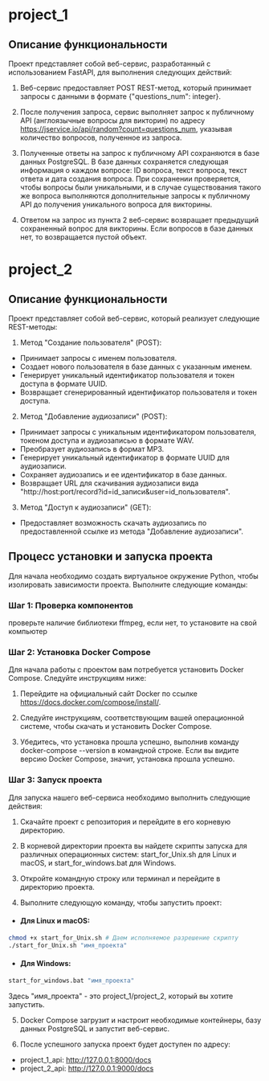 
# project_1
## Описание функциональности
Проект представляет собой веб-сервис, разработанный с использованием FastAPI, для выполнения следующих действий:

1. Веб-сервис предоставляет POST REST-метод, который принимает запросы с данными в формате {"questions_num": integer}.

2. После получения запроса, сервис выполняет запрос к публичному API (англоязычные вопросы для викторин) по адресу https://jservice.io/api/random?count=questions_num, указывая количество вопросов, полученное из запроса.

3. Полученные ответы на запрос к публичному API сохраняются в базе данных PostgreSQL. В базе данных сохраняется следующая информация о каждом вопросе: ID вопроса, текст вопроса, текст ответа и дата создания вопроса. При сохранении проверяется, чтобы вопросы были уникальными, и в случае существования такого же вопроса выполняются дополнительные запросы к публичному API до получения уникального вопроса для викторины.
4. Ответом на запрос из пункта 2 веб-сервис возвращает предыдущий сохраненный вопрос для викторины. Если вопросов в базе данных нет, то возвращается пустой объект.


# project_2
## Описание функциональности
Проект представляет собой веб-сервис, который реализует следующие REST-методы:

1. Метод "Создание пользователя" (POST):
- Принимает запросы с именем пользователя.
- Создает нового пользователя в базе данных с указанным именем.
- Генерирует уникальный идентификатор пользователя и токен доступа в формате UUID.
- Возвращает сгенерированный идентификатор пользователя и токен доступа.
2. Метод "Добавление аудиозаписи" (POST):
- Принимает запросы с уникальным идентификатором пользователя, токеном доступа и аудиозаписью в формате WAV.
- Преобразует аудиозапись в формат MP3.
- Генерирует уникальный идентификатор в формате UUID для аудиозаписи.
- Сохраняет аудиозапись и ее идентификатор в базе данных.
- Возвращает URL для скачивания аудиозаписи вида "http://host:port/record?id=id_записи&user=id_пользователя".
3. Метод "Доступ к аудиозаписи" (GET):
- Предоставляет возможность скачать аудиозапись по предоставленной ссылке из метода "Добавление аудиозаписи".



## Процесс установки и запуска проекта

Для начала необходимо создать виртуальное окружение Python, чтобы изолировать зависимости проекта. Выполните следующие команды:

### Шаг 1: Проверка компонентов
проверьте наличие библиотеки ffmpeg, если нет, то установите на свой компьютер

### Шаг 2: Установка Docker Compose
Для начала работы с проектом вам потребуется установить Docker Compose. Следуйте инструкциям ниже:

1. Перейдите на официальный сайт Docker по ссылке https://docs.docker.com/compose/install/.

2. Следуйте инструкциям, соответствующим вашей операционной системе, чтобы скачать и установить Docker Compose.

3. Убедитесь, что установка прошла успешно, выполнив команду docker-compose --version в командной строке. Если вы видите версию Docker Compose, значит, установка прошла успешно.

### Шаг 3: Запуск проекта
Для запуска нашего веб-сервиса необходимо выполнить следующие действия:

1. Скачайте проект с репозитория и перейдите в его корневую директорию.

2. В корневой директории проекта вы найдете скрипты запуска для различных операционных систем: start_for_Unix.sh для Linux и macOS, и start_for_windows.bat для Windows.

3. Откройте командную строку или терминал и перейдите в директорию проекта.

4. Выполните следующую команду, чтобы запустить проект:
- #### Для Linux и macOS:
```bash
chmod +x start_for_Unix.sh # Даем исполняемое разрешение скрипту
./start_for_Unix.sh "имя_проекта"
```

- #### Для Windows:

```bash
start_for_windows.bat "имя_проекта"
```

Здесь "имя_проекта" - это project_1/project_2, который вы хотите запустить.

5. Docker Compose загрузит и настроит необходимые контейнеры, базу данных PostgreSQL и запустит веб-сервис.

6. После успешного запуска проект будет доступен по адресу: 
- project_1_api: http://127.0.0.1:8000/docs
- project_2_api: http://127.0.0.1:9000/docs
